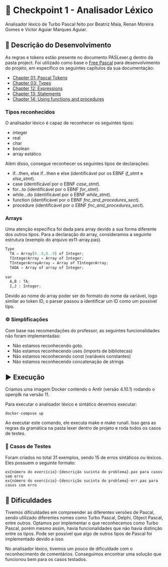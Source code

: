 # 🚩 Checkpoint 1 - Analisador Léxico

Analisador léxico de Turbo Pascal feito por Beatriz Maia, Renan Moreira Gomes e Victor Aguiar Marques Aguiar.

## 📝 Descrição do Desenvolvimento

As regras e tokens estão presente no documento PASLexer.g dentro da pasta project. Foi utilizado como base o [Free Pascal](https://www.freepascal.org/docs-html/current/ref/ref.html) para desenvolvimento do projeto, em específico os seguintes capítulos da sua documentação:
- [Chapter 01: Pascal Tokens](https://www.freepascal.org/docs-html/current/ref/refch1.html#x8-70001)
- [Chapter 03: Types](https://www.freepascal.org/docs-html/current/ref/refch3.html#x24-230003)
- [Chapter 12: Expressions](https://www.freepascal.org/docs-html/current/ref/ref.html)
- [Chapter 13: Statements](https://www.freepascal.org/docs-html/current/ref/refch13.html#x159-18300013)
- [Chapter 14: Using functions and procedures](https://www.freepascal.org/docs-html/current/ref/refch14.html#x175-19900014)

### Tipos reconhecidos

O analisador léxico é capaz de reconhecer os seguintes tipos:
- integer
- real
- char
- boolean
- array estático

Além disso, consegue reconhecer os seguintes tipos de declarações:
- if...then, else if...then e else (identificável por os EBNF *if_stmt* e *else_stmt*).
- case (identificável por o EBNF *case_stmt*).
- for...to (identificável por o EBNF *for_stmt*).
- while...do (identificável por o EBNF *while_stmt*).
- function (identificável por o EBNF *fnc_and_procedures_sect*).
- procedure (identificável por o EBNF *fnc_and_procedures_sect*).

### Arrays

Uma atenção específica foi dada para array devido a sua forma diferente dos outros tipos. Para a declaração do array, consideramos a seguinte estrutura (exemplo do arquivo ex11-array.pas).

```py
Type  
  TA = Array[0..9,0..9] of Integer;
  TIntegerArray = Array of Integer;  
  TIntegerArrayArray = Array of TIntegerArray;  
  TAOA = Array of array of Integer;  
 
var  
  A,B : TA;  
  I,J : Integer; 
```

Devido ao nome do array poder ser do formato do nome da variável, logo similar ao token ID, o parser passou a identificar um ID como um possível tipo. 

### ⚙️ Simplificações

Com base nas recomendações do professor, as seguintes funcionalidades não foram implementadas:

- Não estamos reconhecendo goto.
- Não estamos reconhecendo uses (imports de bibliotecas)
- Não estamos reconhecendo const (variáveis constantes)
- Não estamos reconhecendo concatenação de strings

## ▶️ Execução

Criamos uma imagem Docker contendo o Antlr (versão 4.10.1) rodando o openjdk na versão 11.

Para executar o analisador léxico e sintático devemos executar:
```
docker-compose up
```

Ao executar este comando, ele executa make e make runall. Isso gera as regras da gramática na pasta lexer dentro de projeto e roda todos os casos de testes.

### 🧪 Casos de Testes

Foram criados no total 31 exemplos, sendo 15 de erros sintáticos ou léxicos. Eles possuem o seguinte formato:
```
ex{número do exercício}-{descrição sucinta do problema}.pas para casos sem erro
ex{número do exercício}-{descrição sucinta do problema}-err.pas para casos com erro
```

## 🤔 Dificuldades

Tivemos dificuldades em compreender as diferentes versões de Pascal, sendo utilizado diferentes nomes como Turbo Pascal, Delphi, Object Pascal, entre outros. Optamos por implementar o que reconhecemos como Turbo Pascal, porém mesmo assim, havia funcionalidades que não havia distinção entre os tipos. Pode ser possível que algo de outros tipos de Pascal foi implementado devido a isso. 

No analisador léxico, tivemos um pouco de dificuldade com o reconhecimento de comentários. Conseguimos encontrar uma solução que funcionou bem para os casos testados.
